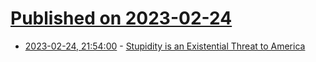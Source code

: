 # [Published on 2023-02-24](index.md)

* [2023-02-24, 21:54:00](https://soylentnews.org/article.pl?sid=23/02/23/0826201&from=rss) - [Stupidity is an Existential Threat to America](https://soylentnews.org/article.pl?sid=23/02/23/0826201&from=rss)

